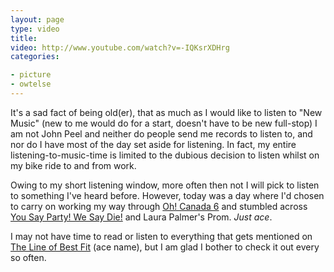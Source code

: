 ```yaml
---
layout: page
type: video
title: 
video: http://www.youtube.com/watch?v=-IQKsrXDHrg
categories: 

- picture
- owtelse
---
```

It's a sad fact of being old(er), that as much as I would like to listen to "New Music" (new to me would do for a start, doesn't have to be new full-stop) I am not John Peel and neither do people send me records to listen to, and nor do I have most of the day set aside for listening. In fact, my entire listening-to-music-time is limited to the dubious decision to listen whilst on my bike ride to and from work.

Owing to my short listening window, more often then not I will pick to listen to something I've heard before. However, today was a day where I'd chosen to carry on working my way through [Oh! Canada 6](http://www.thelineofbestfit.com/2009/10/download-oh-canada-6/) and stumbled across [You Say Party! We Say Die!](http://www.yousaypartywesaydie.ca/) and Laura Palmer's Prom. *Just ace*.

I may not have time to read or listen to everything that gets mentioned on [The Line of Best Fit](http://www.thelineofbestfit.com) (ace name), but I am glad I bother to check it out every so often.
